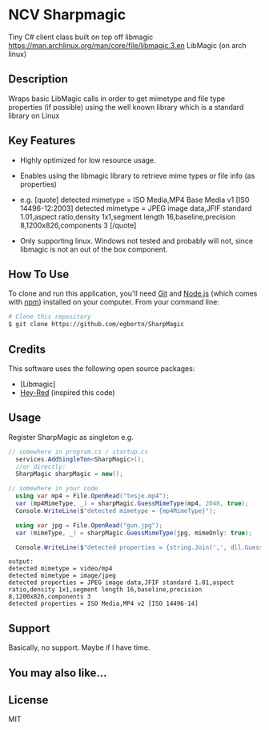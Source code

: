 #  NCV Sharpmagic
Tiny C# client class built on top off libmagic https://man.archlinux.org/man/core/file/libmagic.3.en LibMagic (on arch linux)

## Description
Wraps basic LibMagic calls in order to get mimetype and file type properties (if possible) using the well known library which is a standard library on Linux

## Key Features

* Highly optimized for low resource usage.
* Enables using the libmagic library to retrieve mime types or file info (as properties)
* e.g.
[quote]
detected mimetype = ISO Media,MP4 Base Media v1 [IS0 14496-12:2003]
detected mimetype = JPEG image data,JFIF standard 1.01,aspect ratio,density 1x1,segment length 16,baseline,precision 8,1200x826,components 3
[/quote]

* Only supporting linux. Windows not tested and probably will not, since libmagic is not an out of the box component.

## How To Use

To clone and run this application, you'll need [Git](https://git-scm.com) and [Node.js](https://nodejs.org/en/download/) (which comes with [npm](http://npmjs.com)) installed on your computer. From your command line:

```bash
# Clone this repository
$ git clone https://github.com/egbertn/SharpMagic


```


## Credits

This software uses the following open source packages:

- [Libmagic]
- [Hey-Red](https://github.com/hey-red/Mime/commits?author=hey-red) (inspired this code)

## Usage
Register SharpMagic as singleton
e.g.
``` csharp
// somewhere in program.cs / startup.cs
  services.AddSingleTon<SharpMagic>();
  //or directly:
  SharpMagic sharpMagic = new();

// somewhere in your code
  using var mp4 = File.OpenRead("tesje.mp4");
  var (mp4MimeType, _) = sharpMagic.GuessMimeType(mp4, 2048, true);
  Console.WriteLine($"detected mimetype = {mp4MimeType}");

  using var jpg = File.OpenRead("gun.jpg");
  var (mimeType, _) = sharpMagic.GuessMimeType(jpg, mimeOnly: true);

  Console.WriteLine($"detected properties = {string.Join(',', dll.GuessMimeType(Path.GetFullPath("gun.jpg")).Properties)}");
```

``` text
output:
detected mimetype = video/mp4
detected mimetype = image/jpeg
detected properties = JPEG image data,JFIF standard 1.01,aspect ratio,density 1x1,segment length 16,baseline,precision 8,1200x826,components 3
detected properties = ISO Media,MP4 v2 [ISO 14496-14]

```


## Support

Basically, no support. Maybe if I have time.

## You may also like...

## License

MIT





